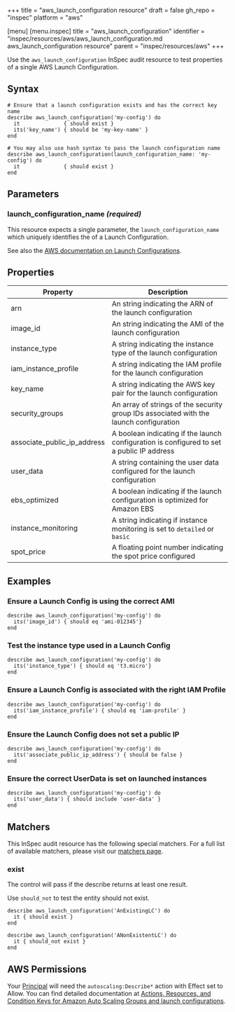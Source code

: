 +++
title = "aws_launch_configuration resource"
draft = false
gh_repo = "inspec"
platform = "aws"

[menu]
  [menu.inspec]
    title = "aws_launch_configuration"
    identifier = "inspec/resources/aws/aws_launch_configuration.md aws_launch_configuration resource"
    parent = "inspec/resources/aws"
+++

Use the `aws_launch_configuration` InSpec audit resource to test properties of a
single AWS Launch Configuration.

## Syntax

    # Ensure that a launch configuration exists and has the correct key name
    describe aws_launch_configuration('my-config') do
      it              { should exist }
      its('key_name') { should be 'my-key-name' }
    end

    # You may also use hash syntax to pass the launch configuration name
    describe aws_launch_configuration(launch_configuration_name: 'my-config') do
      it              { should exist }
    end

## Parameters

### launch_configuration_name _(required)_

This resource expects a single parameter, the `launch_configuration_name` which
uniquely identifies the of a Launch Configuration.

See also the [AWS documentation on Launch Configurations](https://docs.aws.amazon.com/autoscaling/ec2/userguide/LaunchConfiguration.html).

## Properties

| Property                    | Description                                                                               |
| --------------------------- | ----------------------------------------------------------------------------------------- |
| arn                         | An string indicating the ARN of the launch configuration                                  |
| image_id                    | An string indicating the AMI of the launch configuration                                  |
| instance_type               | A string indicating the instance type of the launch configuration                         |
| iam_instance_profile        | A string indicating the IAM profile for the launch configuration                          |
| key_name                    | A string indicating the AWS key pair for the launch configuration                         |
| security_groups             | An array of strings of the security group IDs associated with the launch configuration    |
| associate_public_ip_address | A boolean indicating if the launch configuration is configured to set a public IP address |
| user_data                   | A string containing the user data configured for the launch configuration                 |
| ebs_optimized               | A boolean indicating if the launch configuration is optimized for Amazon EBS              |
| instance_monitoring         | A string indicating if instance monitoring is set to `detailed` or `basic`                |
| spot_price                  | A floating point number indicating the spot price configured                              |

## Examples

### Ensure a Launch Config is using the correct AMI

    describe aws_launch_configuration('my-config') do
      its('image_id') { should eq 'ami-012345'}
    end

### Test the instance type used in a Launch Config

    describe aws_launch_configuration('my-config') do
      its('instance_type') { should eq 't3.micro'}
    end

### Ensure a Launch Config is associated with the right IAM Profile

    describe aws_launch_configuration('my-config') do
      its('iam_instance_profile') { should eq 'iam-profile' }
    end

### Ensure the Launch Config does not set a public IP

    describe aws_launch_configuration('my-config') do
      its('associate_public_ip_address') { should be false }
    end

### Ensure the correct UserData is set on launched instances

    describe aws_launch_configuration('my-config') do
      its('user_data') { should include 'user-data' }
    end

## Matchers

This InSpec audit resource has the following special matchers. For a full list of available matchers, please visit our [matchers page](/inspec/matchers/).

### exist

The control will pass if the describe returns at least one result.

Use `should_not` to test the entity should not exist.

    describe aws_launch_configuration('AnExistingLC') do
      it { should exist }
    end

    describe aws_launch_configuration('ANonExistentLC') do
      it { should_not exist }
    end

## AWS Permissions

Your [Principal](https://docs.aws.amazon.com/IAM/latest/UserGuide/intro-structure.html#intro-structure-principal) will need the `autoscaling:Describe*` action with Effect set to Allow.
You can find detailed documentation at [Actions, Resources, and Condition Keys for Amazon Auto Scaling Groups and launch configurations](https://docs.aws.amazon.com/autoscaling/ec2/userguide/control-access-using-iam.html).
